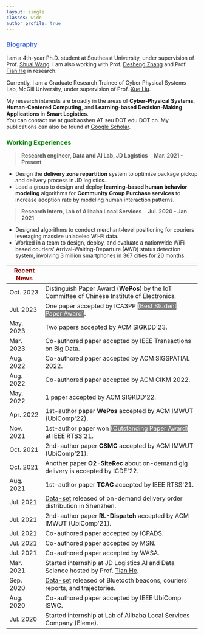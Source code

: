 ```yaml
---
layout: single
classes: wide
author_profile: true
---
```


[//]: # (<span lang="zh-cn">)

[//]: # (            <font size="5" face="Times New Roman"><b>Baoshen </b>)

[//]: # (            </font><font size="4" face="华文行楷">保申</font><b>)

[//]: # (<font size="4" face="Times New Roman">&nbsp;&nbsp;)

[//]: # (            </font><font size="4" face="Times New Roman">&nbsp;&nbsp;&nbsp;&nbsp;)

[//]: # (<br></font></b></span>)

[//]: # (**Biography**)
### <span style="color:royalBlue;font-weight:bold">Biography</span>

I am a 4th-year Ph.D. student at Southeast University, under supervision of Prof. [Shuai Wang](https://scholar.google.com/citations?user=gfDfZqAAAAAJ&hl=zh-CN). I am also working with Prof. [Desheng Zhang](https://www.cs.rutgers.edu/~dz220/) and Prof. [Tian He](https://www-users.cs.umn.edu/~tianhe/) in research. 

Currently, I am a Graduate Research Trainee of  Cyber Physical Systems Lab, McGill University, under supervision of Prof. [Xue Liu](https://www.cs.mcgill.ca/~xueliu/site/intro.html).

My research interests are broadly in the areas of **Cyber-Physical Systems**, **Human-Centered Computing**, and **Learning-based Decision-Making Applications** in **Smart Logistics**.<br>You can contact me at guobaoshen AT seu DOT edu DOT cn.
My publications can also be found at [Google Scholar](https://scholar.google.com/citations?user=og2Z6YMAAAAJ&hl=zh-CN). 

[//]: # (**Working Experiences** )
### <span style="color:green;font-weight:bold">Working Experiences</span>

> **Research engineer, Data and AI Lab, JD Logistics    &nbsp;&nbsp;&nbsp;       Mar. 2021 - Present**
 * Design the **delivery zone repartition** system to optimize package pickup and delivery process in JD logistics. 
 * Lead a group to design and deploy **learning-based human behavior modeling** algorithms for **Community Group Purchase services** to increase adoption rate by modeling human interaction patterns. 

> **Research intern,  Lab of Alibaba Local Services    &nbsp;&nbsp;&nbsp;       Jul. 2020 - Jan. 2021**
  * Designed algorithms to conduct merchant-level positioning for couriers leveraging massive unlabeled
  Wi-Fi data.
  * Worked in a team to design, deploy, and evaluate a nationwide WiFi-based couriers' Arrival-Waiting-Departure (AWD) status detection system,
  involving 3 million smartphones in 367 cities for 20 months.



| <span style="color:DarkRed;font-weight:bold">Recent News</span> |                                                                                                                                            |
|-----------------------------------------------------------------|--------------------------------------------------------------------------------------------------------------------------------------------|
| Oct. 2023                                                       | Distinguish Paper Award (**WePos**) by the IoT Committee of Chinese Institute of Electronics.                                              |
| Jul. 2023                                                       | One paper accepted by ICA3PP <span style="background-color: grey; color: white;">(Best Student Paper Award)</span>.                        |
| May. 2023                                                       | Two papers accepted by ACM SIGKDD'23.                                                                                                      |
| Mar. 2023                                                       | Co-authored paper accepted by IEEE Transactions on Big Data.                                                                               |
| Aug. 2022                                                       | Co-authored paper accepted by ACM SIGSPATIAL 2022.                                                                                         |
| Aug. 2022                                                       | Co-authored paper accepted by ACM CIKM 2022.                                                                                               |
| May. 2022                                                       | 1 paper accepted by ACM SIGKDD'22.                                                                                                         |
| Apr. 2022                                                       | 1st-author paper **WePos** accepted by ACM IMWUT (UbiComp'22).                                                                             |
| Nov. 2021                                                       | 1st-author paper won <span style="background-color: grey; color: white;">(Outstanding Paper Award)</span> at IEEE RTSS'21.                 |
| Oct. 2021                                                       | 2nd-author paper **CSMC** accepted by ACM IMWUT (UbiComp'21).                                                                              |
| Oct. 2021                                                       | Another paper **O2-SiteRec** about on-demand gig delivery is accepted by ICDE'22.                                                          |
| Aug. 2021                                                       | 1st-author paper **TCAC** accepted by IEEE RTSS'21.                                                                                        |
| Jul. 2021                                                       | [Data-set](https://tianchi.aliyun.com/dataset/dataDetail?dataId=106807) released of on-demand delivery order distribution in Shenzhen.     |
| Jul. 2021                                                       | 2nd-author paper **RL-Dispatch** accepted by ACM IMWUT (UbiComp'21).                                                                       |
| Jul. 2021                                                       | Co-authored paper accepted by ICPADS.                                                                                                      |
| Jul. 2021                                                       | Co-authored paper accepted by MSN.                                                                                                         |
| Jul. 2021                                                       | Co-authored paper accepted by WASA.                                                                                                        |
| Mar. 2021                                                       | Started internship at JD Logistics AI and Data Science hosted by Prof. [Tian He](https://www-users.cs.umn.edu/~tianhe/).                   |
| Sep. 2020                                                       | [Data-set](https://tianchi.aliyun.com/dataset/dataDetail?dataId=76359) released of Bluetooth beacons, couriers' reports, and trajectories. |
| Aug. 2020                                                       | Co-authored paper accepted by IEEE UbiComp ISWC.                                                                                           |
| Jul. 2020                                                       | Started internship at Lab of Alibaba Local Services Company (Eleme).                                                                       |


 <script type='text/javascript' id='clustrmaps' src='//cdn.clustrmaps.com/map_v2.js?cl=ffffff&w=253&t=m&d=EQYPlw5lDg15RcgG0z_hUteyGtKKwFr6VRGHCriccuo'></script>
